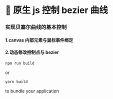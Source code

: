 # 🚀 原生 js 控制 bezier 曲线

### 实现贝塞尔曲线的基本控制

#### 1.canvas 内部元素与鼠标事件绑定

#### 2.动态修改控制点与 bezier

```
npm run build
```

or

```
yarn build
```

to bundle your application
